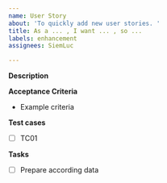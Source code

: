 ```yaml
---
name: User Story
about: 'To quickly add new user stories. '
title: As a ... , I want ... , so ...
labels: enhancement
assignees: SiemLuc

---
```

**Description**

**Acceptance Criteria**
- Example criteria

**Test cases**
- [ ] TC01

**Tasks**
- [ ] Prepare according data
